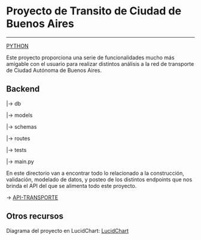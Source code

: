 # Proyecto de Transito de Ciudad de Buenos Aires
---------
[PYTHON](https://www.python.org)

Este proyecto proporciona una serie de funcionalidades mucho más amigable con el usuario para realizar distintos análisis a la red de transporte de Ciudad Autónoma de Buenos Aires.

## Backend
 
 |-> db 

 |-> models

 |-> schemas

 |-> routes

 |-> tests

 |-> main.py

En este directorio van a encontrar todo lo relacionado a la construcción, validación, modelado de datos, y posteo de los distintos endpoints que nos brinda el API del que se alimenta todo este proyecto.

-> [API-TRANSPORTE](https://api-transporte.buenosaires.gob.ar/console)

## Otros recursos

Diagrama del proyecto en LucidChart: [LucidChart](https://lucid.app/lucidchart/4a0a04b7-c881-40ce-b104-f4bdcd9c258e/edit?viewport_loc=154%2C486%2C1870%2C778%2C0_0&invitationId=inv_0e5c4899-2672-438b-a79c-3f6646036376)


